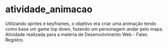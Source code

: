 # atividade_animacao
Utilizando sprites e keyframes, o objetivo era criar uma animação tendo como base um game top down, fazendo um personagem andar pelo mapa. Atividade realizada para a matéria de Desenvolvimento Web - Fatec Registro.
